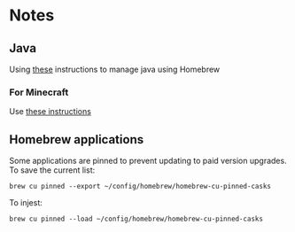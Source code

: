 # Notes

## Java

Using [these](https://johnathangilday.com/blog/macos-homebrew-openjdk/) instructions to manage java using Homebrew

### For Minecraft

Use [these instructions](https://minecrafthopper.net/help/installing-java/)

## Homebrew applications

Some applications are pinned to prevent updating to paid version upgrades. To save the current list:

    brew cu pinned --export ~/config/homebrew/homebrew-cu-pinned-casks

To injest:

    brew cu pinned --load ~/config/homebrew/homebrew-cu-pinned-casks
